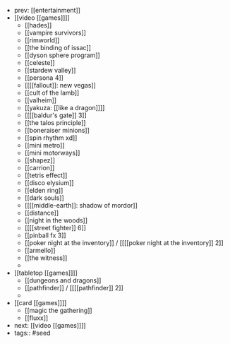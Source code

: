 - prev: [[entertainment]]
- [[video [[games]]]]
	- [[hades]]
	- [[vampire survivors]]
	- [[rimworld]]
	- [[the binding of issac]]
	- [[dyson sphere program]]
	- [[celeste]]
	- [[stardew valley]]
	- [[persona 4]]
	- [[[[fallout]]: new vegas]]
	- [[cult of the lamb]]
	- [[valheim]]
	- [[yakuza: [[like a dragon]]]]
	- [[[[baldur's gate]] 3]]
	- [[the talos principle]]
	- [[boneraiser minions]]
	- [[spin rhythm xd]]
	- [[mini metro]]
	- [[mini motorways]]
	- [[shapez]]
	- [[carrion]]
	- [[tetris effect]]
	- [[disco elysium]]
	- [[elden ring]]
	- [[dark souls]]
	- [[[[middle-earth]]: shadow of mordor]]
	- [[distance]]
	- [[night in the woods]]
	- [[[[street fighter]] 6]]
	- [[pinball fx 3]]
	- [[poker night at the inventory]] / [[[[poker night at the inventory]] 2]]
	- [[armello]]
	- [[the witness]]
	-
- [[tabletop [[games]]]]
	- [[dungeons and dragons]]
	- [[pathfinder]] / [[[[pathfinder]] 2]]
	-
- [[card [[games]]]]
	- [[magic the gathering]]
	- [[fluxx]]
- next: [[video [[games]]]]
- tags:: #seed